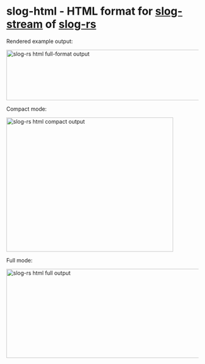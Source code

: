 # slog-html - HTML format for [slog-stream] of [slog-rs]

[slog-rs]: //github.com/slog-rs/slog
[slog-stream]: //github.com/slog-rs/stream

Rendered example output:

<img src="http://i.imgur.com/HPSdppU.png" width="604" height="132" alt="slog-rs html full-format output">

Compact mode:

<img src="https://i.imgur.com/IJuWoHP.png" width="437" height="351" alt="slog-rs html compact output">

Full mode:

<img src="https://i.imgur.com/iroksXA.png" width="960" height="233" alt="slog-rs html full output">
